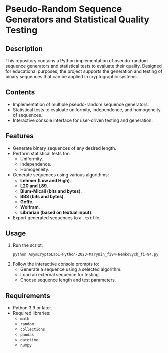 # Pseudo-Random Sequence Generators and Statistical Quality Testing

## Description
This repository contains a Python implementation of pseudo-random sequence generators and statistical tests to evaluate their quality. Designed for educational purposes, the project supports the generation and testing of binary sequences that can be applied in cryptographic systems.

## Contents
- Implementation of multiple pseudo-random sequence generators.
- Statistical tests to evaluate uniformity, independence, and homogeneity of sequences.
- Interactive console interface for user-driven testing and generation.

## Features
- Generate binary sequences of any desired length.
- Perform statistical tests for:
  - Uniformity.
  - Independence.
  - Homogeneity.
- Generate sequences using various algorithms:
  - **Lehmer (Low and High)**.
  - **L20 and L89**.
  - **Blum-Micali (bits and bytes)**.
  - **BBS (bits and bytes)**.
  - **Geffe**.
  - **Wolfram**.
  - **Librarian (based on textual input)**.
- Export generated sequences to a `.txt` file.

## Usage
1. Run the script:  
   ```bash
   python AsymCryptoLab1-Python-2023-Marynin_fi94-Nemkovych_fi-94.py
   ```
2. Follow the interactive console prompts to:
   - Generate a sequence using a selected algorithm.
   - Load an external sequence for testing.
   - Choose sequence length and test parameters.

## Requirements
- Python 3.9 or later.
- Required libraries:  
  - `math`  
  - `random`  
  - `collections`  
  - `pandas`  
  - `datetime`  
  - `numpy`

